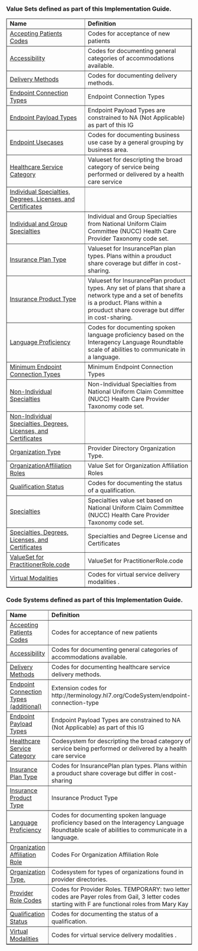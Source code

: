 

<div xmlns="http://www.w3.org/1999/xhtml" xmlns:xsi="http://www.w3.org/2001/XMLSchema-instance" xsi:schemaLocation="http://hl7.org/fhir ../../input-cache/schemas-r5/fhir-single.xsd">


<h3>Value Sets defined as part of this Implementation Guide.  </h3>
<table border="1" class="valuesets local">
  <thead>
    <tr>
      <td>
        <b>Name</b>
      </td>
      <td>
        <b>Definition</b>
      </td>
    </tr>
  </thead>
  <tbody> 
<tr>
<td><a href="ValueSet-AcceptingPatientsVS.html">Accepting Patients Codes</a></td>
<td>Codes for acceptance of new patients</td>
</tr>
<tr>
<td><a href="ValueSet-AccessibilityVS.html">Accessibility</a></td>
<td>Codes for documenting general categories of accommodations available. </td>
</tr>
<tr>
<td><a href="ValueSet-DeliveryMethodVS.html">Delivery Methods</a></td>
<td>Codes for documenting delivery methods. </td>
</tr>
<tr>
<td><a href="ValueSet-EndpointConnectionTypeVS.html">Endpoint Connection Types</a></td>
<td>Endpoint Connection Types</td>
</tr>
<tr>
<td><a href="ValueSet-EndpointPayloadTypeVS.html">Endpoint Payload Types</a></td>
<td>Endpoint Payload Types are constrained to NA (Not Applicable) as part of this IG</td>
</tr>
<tr>
<td><a href="ValueSet-EndpointUsecaseVS.html">Endpoint Usecases</a></td>
<td>Codes for documenting business use case by a general grouping by business area.</td>
</tr>
<tr>
<td><a href="ValueSet-HealthcareServiceCategoryVS.html">Healthcare Service Category</a></td>
<td>Valueset for descripting the broad category of service being performed or delivered by a health care service</td>
</tr>
<tr>
<td><a href="ValueSet-IndividualSpecialtyAndDegreeLicenseCertificateVS.html">Individual Specialties, Degrees, Licenses, and Certificates</a></td>
<td></td>
</tr>
<tr>
<td><a href="ValueSet-IndividualAndGroupSpecialtiesVS.html">Individual and Group Specialties</a></td>
<td>Individual and Group Specialties from National Uniform Claim Committee (NUCC) Health Care Provider Taxonomy code set.</td>
</tr>
<tr>
<td><a href="ValueSet-InsurancePlanTypeVS.html">Insurance Plan Type</a></td>
<td>Valueset for InsurancePlan  plan types.  Plans within a prouduct share coverage but differ in cost-sharing.</td>
</tr>
<tr>
<td><a href="ValueSet-InsuranceProductTypeVS.html">Insurance Product Type</a></td>
<td>Valueset for InsurancePlan product types. Any set of plans that share a network type and a set of benefits is a product.  Plans within a prouduct share coverage but differ in cost-sharing.</td>
</tr>
<tr>
<td><a href="ValueSet-LanguageProficiencyVS.html">Language Proficiency</a></td>
<td>Codes for documenting spoken language proficiency based on the Interagency Language Roundtable scale of abilities to communicate in a language.</td>
</tr>
<tr>
<td><a href="ValueSet-MinEndpointConnectionTypeVS.html">Minimum Endpoint Connection Types</a></td>
<td>Minimum Endpoint Connection Types</td>
</tr>
<tr>
<td><a href="ValueSet-NonIndividualSpecialtiesVS.html">Non-Individual Specialties</a></td>
<td>Non-Individual Specialties from National Uniform Claim Committee (NUCC) Health Care Provider Taxonomy code set.</td>
</tr>
<tr>
<td><a href="ValueSet-NonIndividualSpecialtyAndDegreeLicenseCertificateVS.html">Non-Individual Specialties, Degrees, Licenses, and Certificates</a></td>
<td></td>
</tr>
<tr>
<td><a href="ValueSet-OrgTypeVS.html">Organization Type</a></td>
<td>Provider Directory Organization Type.</td>
</tr>
<tr>
<td><a href="ValueSet-OrganizationAffiliationRoleVS.html">OrganizationAffiliation Roles</a></td>
<td>Value Set for Organization Affiliation Roles</td>
</tr>
<tr>
<td><a href="ValueSet-QualificationStatusVS.html">Qualification Status</a></td>
<td>Codes for documenting the status of a qualification.</td>
</tr>
<tr>
<td><a href="ValueSet-SpecialtiesVS.html">Specialties</a></td>
<td>Specialties value set based on National Uniform Claim Committee (NUCC) Health Care Provider Taxonomy code set.</td>
</tr>
<tr>
<td><a href="ValueSet-SpecialtyAndDegreeLicenseCertificateVS.html">Specialties, Degrees, Licenses, and Certificates</a></td>
<td>Specialties and Degree License and Certificates</td>
</tr>
<tr>
<td><a href="ValueSet-PractitionerRoleVS.html">ValueSet for PractitionerRole.code </a></td>
<td>ValueSet for PractitionerRole.code </td>
</tr>
<tr>
<td><a href="ValueSet-VirtualModalitiesVS.html">Virtual Modalities</a></td>
<td>Codes for virtual service delivery modalities .</td>
</tr>
  </tbody>
</table>
<h3>Code Systems defined as part of this Implementation Guide.  </h3>
<p></p>
<table border="1" class="codesytems local">
  <thead>
    <tr>
      <td>
        <b>Name</b>
      </td>
      <td>
        <b>Definition</b>
      </td>
    </tr>
  </thead>
  <tbody> 
<tr>
<td><a href="CodeSystem-AcceptingPatientsCS.html">Accepting Patients Codes</a></td>
<td>Codes for acceptance of new patients</td>
</tr>
<tr>
<td><a href="CodeSystem-AccessibilityCS.html">Accessibility</a></td>
<td>Codes for documenting general categories of accommodations available.</td>
</tr>
<tr>
<td><a href="CodeSystem-DeliveryMethodCS.html">Delivery Methods</a></td>
<td>Codes for documenting healthcare service delivery methods.</td>
</tr>
<tr>
<td><a href="CodeSystem-EndpointConnectionTypeCS.html">Endpoint Connection Types (additional)</a></td>
<td>Extension codes for http://terminology.hl7.org/CodeSystem/endpoint-connection-type</td>
</tr>
<tr>
<td><a href="CodeSystem-EndpointPayloadTypeCS.html">Endpoint Payload Types</a></td>
<td>Endpoint Payload Types are constrained to NA (Not Applicable) as part of this IG</td>
</tr>
<tr>
<td><a href="CodeSystem-HealthcareServiceCategoryCS.html">Healthcare Service Category</a></td>
<td>Codesystem for descripting the broad category of service being performed or delivered by a health care service</td>
</tr>
<tr>
<td><a href="CodeSystem-InsurancePlanTypeCS.html">Insurance Plan Type</a></td>
<td>Codes for InsurancePlan  plan types.  Plans within a prouduct share coverage but differ in cost-sharing</td>
</tr>
<tr>
<td><a href="CodeSystem-InsuranceProductTypeCS.html">Insurance Product Type</a></td>
<td>Insurance Product Type</td>
</tr>
<tr>
<td><a href="CodeSystem-LanguageProficiencyCS.html">Language Proficiency</a></td>
<td>Codes for documenting spoken language proficiency based on the Interagency Language Roundtable scale of abilities to communicate in a language.</td>
</tr>
<tr>
<td><a href="CodeSystem-OrganizationAffiliationRoleCS.html">Organization Affiliation Role</a></td>
<td>Codes For Organization Affiliation Role</td>
</tr>
<tr>
<td><a href="CodeSystem-OrgTypeCS.html">Organization Type.</a></td>
<td>Codesystem for types of organizations found in provider directories.</td>
</tr>
<tr>
<td><a href="CodeSystem-ProviderRoleCS.html">Provider Role Codes</a></td>
<td>Codes for Provider Roles.   TEMPORARY:  two letter codes are Payer roles from Gail, 3 letter codes starting with F are functional roles from Mary Kay</td>
</tr>
<tr>
<td><a href="CodeSystem-QualificationStatusCS.html">Qualification Status</a></td>
<td>Codes for documenting the status of a qualification.</td>
</tr>
<tr>
<td><a href="CodeSystem-VirtualModalitiesCS.html">Virtual Modalities</a></td>
<td>Codes for virtual service delivery modalities .</td>
</tr>
  </tbody>
</table>

</div>